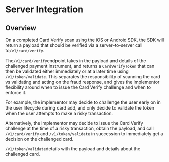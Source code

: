 # Server Integration

## Overview

On a completed Card Verify scan using the iOS or Android SDK, the SDK will return a payload that should be verified via a server-to-server call to`/v1/card/verify`. 

The`/v1/card/verify`endpoint takes in the payload and details of the challenged payment instrument, and returns a `CardVerifyToken` that can then be validated either immediately or at a later time using `/v1/token/validate`. This separates the responsibility of scanning the card vs validating and acting on the fraud response, and gives the implementor flexibility around when to issue the Card Verify challenge and when to enforce it. 

For example, the implementor may decide to challenge the user early on in the user lifecycle during card add, and only decide to validate the token when the user attempts to make a risky transaction. 

Alternatively, the implementor may decide to issue the Card Verify challenge at the time of a risky transaction, obtain the payload, and call `/v1/card/verify` and `/v1/token/validate` in succession to immediately get a decision on the challenged card.

`/v1/token/validate`details with the payload and details about the challenged card. 

## 

